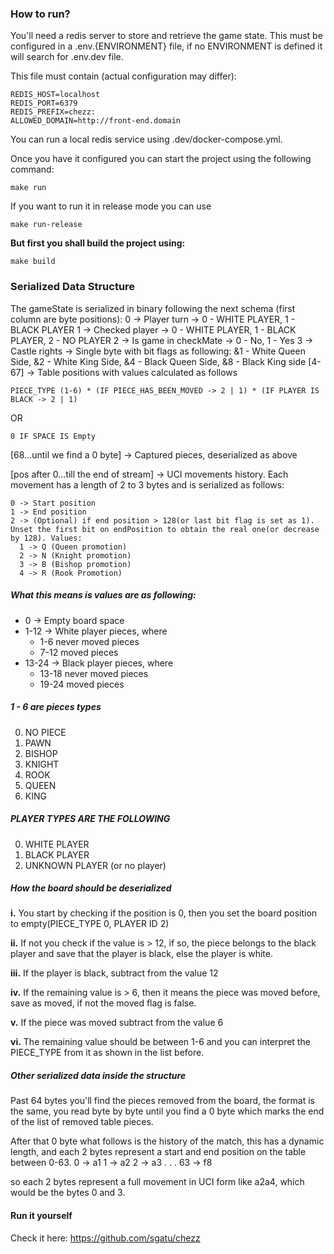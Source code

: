 ### How to run?

You'll need a redis server to store and retrieve the game state. This must be configured in a .env.{ENVIRONMENT} file, if no ENVIRONMENT is defined it will search for .env.dev file.

This file must contain (actual configuration may differ):
```
REDIS_HOST=localhost
REDIS_PORT=6379
REDIS_PREFIX=chezz:
ALLOWED_DOMAIN=http://front-end.domain
```

You can run a local redis service using .dev/docker-compose.yml.


Once you have it configured you can start the project using the following command:

```
make run
```

If you want to run it in release mode you can use

```
make run-release
```

**But first you shall build the project using:**

```
make build
```


### Serialized Data Structure

The gameState is serialized in binary following the next schema (first column are byte positions):
0 -> Player turn -> 0 - WHITE PLAYER, 1 - BLACK PLAYER
1 -> Checked player -> 0 - WHITE PLAYER, 1 - BLACK PLAYER, 2 - NO PLAYER
2 -> Is game in checkMate -> 0 - No, 1 - Yes
3 -> Castle rights -> Single byte with bit flags as following: &1 - White Queen Side, &2 - White King Side, &4 - Black Queen Side, &8 - Black King side 
[4-67] -> Table positions with values calculated as follows
```
PIECE_TYPE (1-6) * (IF PIECE_HAS_BEEN_MOVED -> 2 | 1) * (IF PLAYER IS BLACK -> 2 | 1)
```
OR
```
0 IF SPACE IS Empty
```
[68...until we find a 0 byte] -> Captured pieces, deserialized as above
  
[pos after 0...till the end of stream] -> UCI movements history. Each movement has a length of 2 to 3 bytes and is serialized as follows:

```
0 -> Start position
1 -> End position
2 -> (Optional) if end position > 128(or last bit flag is set as 1). Unset the first bit on endPosition to obtain the real one(or decrease by 128). Values:
  1 -> Q (Queen promotion)
  2 -> N (Knight promotion)
  3 -> B (Bishop promotion)
  4 -> R (Rook Promotion)
```
##### What this means is values are as following: 
* 0 -> Empty board space
* 1-12 -> White player pieces, where
  * 1-6 never moved pieces
  * 7-12 moved pieces
* 13-24 -> Black player pieces, where
  * 13-18 never moved pieces
  * 19-24 moved pieces


##### 1 - 6 are pieces types
0. NO PIECE
1. PAWN
2. BISHOP
3. KNIGHT
4. ROOK
5. QUEEN
6. KING

##### PLAYER TYPES ARE THE FOLLOWING
0. WHITE PLAYER
1. BLACK PLAYER
2. UNKNOWN PLAYER (or no player)

##### How the board should be deserialized

**i.** You start by checking if the position is 0, then you set the board position to empty(PIECE_TYPE 0, PLAYER ID 2)

**ii.** If not you check if the value is > 12, if so, the piece belongs to the black player and save that the player is black, else the player is white. 

**iii.** If the player is black, subtract from the value 12

**iv.** If the remaining value is > 6, then it means the piece was moved before, save as moved, if not the moved flag is false.

**v.** If the piece was moved subtract from the value 6

**vi.** The remaining value should be between 1-6 and you can interpret the PIECE_TYPE from it as shown in the list before.

##### Other serialized data inside the structure

Past 64 bytes you'll find the pieces removed from the board, the format is the same, you read byte by byte until you find a 0 byte which marks the end of the list of removed table pieces.

After that 0 byte what follows is the history of the match, this has a dynamic length, and each 2 bytes represent a start and end position on the table between 0-63. 
0 -> a1
1 -> a2
2 -> a3
.
.
.
63 -> f8

so each 2 bytes represent a full movement in UCI form like a2a4, which would be the bytes 0 and 3.


#### Run it yourself

Check it here: https://github.com/sgatu/chezz
